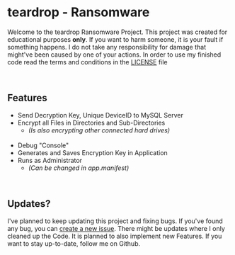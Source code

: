 # teardrop - Ransomware
Welcome to the teardrop Ransomware Project. This project was created for educational purposes <b>only</b>. If you want to harm someone, it is your fault if something happens. I do not take any responsibility for damage that might've been caused by one of your actions. In order to use my finished code read the terms and conditions in the [LICENSE](LICENSE) file

<br>

## Features
- Send Decryption Key, Unique DeviceID to MySQL Server
- Encrypt all Files in Directories and Sub-Directories
  - <i>(Is also encrypting other connected hard drives)</i>
   <br>
- Debug "Console"
- Generates and Saves Encryption Key in Application
- Runs as Administrator
  - <i>(Can be changed in app.manifest)</i>

<br>

## Updates?
I've planned to keep updating this project and fixing bugs. If you've found any bug, you can [create a new issue](https://github.com/hackthedev/teardrop/issues). There might be updates where I only cleaned up the Code. It is planned to also implement new Features. If you want to stay up-to-date, follow me on Github.
